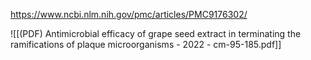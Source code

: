 
https://www.ncbi.nlm.nih.gov/pmc/articles/PMC9176302/

![[(PDF) Antimicrobial efficacy of grape seed extract in terminating the ramifications of plaque microorganisms - 2022 - cm-95-185.pdf]]
